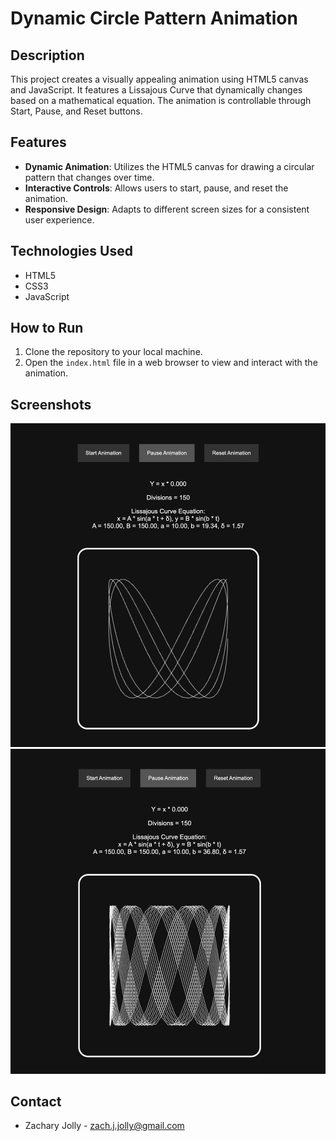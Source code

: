 # Dynamic Circle Pattern Animation

## Description
This project creates a visually appealing animation using HTML5 canvas and JavaScript. It features a Lissajous Curve that dynamically changes based on a mathematical equation. The animation is controllable through Start, Pause, and Reset buttons.

## Features
- **Dynamic Animation**: Utilizes the HTML5 canvas for drawing a circular pattern that changes over time.
- **Interactive Controls**: Allows users to start, pause, and reset the animation.
- **Responsive Design**: Adapts to different screen sizes for a consistent user experience.

## Technologies Used
- HTML5
- CSS3
- JavaScript

## How to Run
1. Clone the repository to your local machine.
2. Open the `index.html` file in a web browser to view and interact with the animation.

## Screenshots

![Dynamic Circle Pattern - Screenshot 1](images/lissajousCurve1.png)
![Dynamic Circle Pattern - Screenshot 2](images/lissajousCurve2.png)


## Contact
- Zachary Jolly - zach.j.jolly@gmail.com

